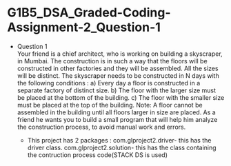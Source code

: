 # G1B5_DSA_Graded-Coding-Assignment-2_Question-1
 
* Question  1                                                                                                              
  Your friend is a chief architect, who is working on building a skyscraper, in Mumbai. The construction is in such a way that the floors will be constructed in other factories and they will be assembled. All the sizes will be distinct.
  The skyscraper needs to be constructed in N days with the following conditions :
  a)	Every day a floor is constructed in a separate factory of distinct size.
  b)	The floor with the larger size must be placed at the bottom of the building.
  c)	The floor with the smaller size must be placed at the top of the building.
  Note: A floor cannot be assembled in the building until all floors larger in size are placed.
  As a friend he wants you to build a small program that will help him analyze the construction process, to avoid manual work and errors.
  
  * This project has 2 packages : com.glproject2.driver- this has the driver class. 
                                  com.glproject2.solution- this has the class containing the contruction process code(STACK DS is used)
